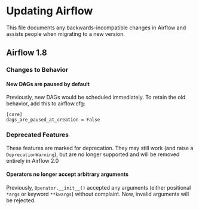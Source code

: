# Updating Airflow

This file documents any backwards-incompatible changes in Airflow and
assists people when migrating to a new version.


## Airflow 1.8

### Changes to Behavior

#### New DAGs are paused by default

Previously, new DAGs would be scheduled immediately. To retain the old behavior, add this to airflow.cfg:

```
[core]
dags_are_paused_at_creation = False
```

### Deprecated Features
These features are marked for deprecation. They may still work (and raise a `DeprecationWarning`), but are no longer supported and will be removed entirely in Airflow 2.0

#### Operators no longer accept arbitrary arguments
Previously, `Operator.__init__()` accepted any arguments (either positional `*args` or keyword `**kwargs`) without complaint. Now, invalid arguments will be rejected.
